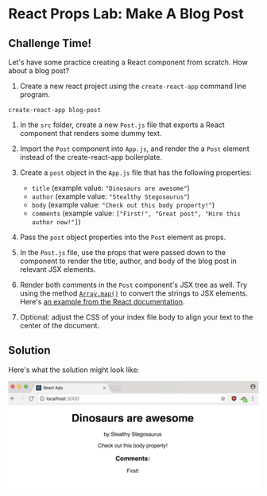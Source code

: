 # React Props Lab: Make A Blog Post

## Challenge Time!

Let's have some practice creating a React component from scratch. How about a blog post?

1.  Create a new react project using the `create-react-app` command line program.

```
create-react-app blog-post
```

1.  In the `src` folder, create a new `Post.js` file that exports a React component that renders some dummy text.

1.  Import the `Post` component into `App.js`, and render the a `Post` element instead of the create-react-app boilerplate.

1.  Create a `post` object in the `App.js` file that has the following properties:

    *   `title` (example value: `"Dinosaurs are awesome"`)
    *   `author` (example value: `"Stealthy Stegosaurus"`)
    *   `body` (example value: `"Check out this body property!"`)
    *   `comments` (example value: `["First!", "Great post", "Hire this author now!"]`)

1.  Pass the `post` object properties into the `Post` element as props.
1.  In the `Post.js` file, use the props that were passed down to the component
    to render the title, author, and body of the blog post in relevant JSX elements.

1.  Render both comments in the `Post` component's JSX tree as well. Try using the method [`Array.map()`](https://developer.mozilla.org/en-US/docs/Web/JavaScript/Reference/Global_Objects/Array/map) to convert the strings to JSX elements. Here's [an example from the React documentation](https://reactjs.org/docs/lists-and-keys.html#rendering-multiple-components).

1.  Optional: adjust the CSS of your index file body to align your text to the center of the document.

## Solution

Here's what the solution might look like:

![Solution for Project](images/props_solution.png)
